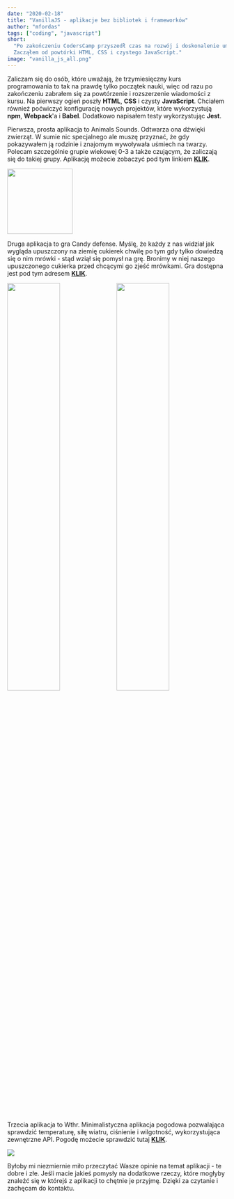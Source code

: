 ```yaml
---
date: "2020-02-18"
title: "VanillaJS - aplikacje bez bibliotek i frameworków"
author: "mfordas"
tags: ["coding", "javascript"]
short:
  "Po zakończeniu CodersCamp przyszedł czas na rozwój i doskonalenie umiejętności zdobytych na kursie.
  Zacząłem od powtórki HTML, CSS i czystego JavaScript."
image: "vanilla_js_all.png"
---
```


<div>
                                <p>Zaliczam się do osób, które uważają, że trzymiesięczny kurs programowania to tak na
                                    prawdę tylko początek nauki, więc od razu po zakończeniu zabrałem się za powtórzenie
                                    i rozszerzenie wiadomości z kursu. Na pierwszy ogień poszły <b>HTML</b>, <b>CSS</b> i czysty
                                    <b>JavaScript</b>. Chciałem również poćwiczyć konfigurację nowych projektów, które
                                    wykorzystują <b>npm</b>, <b>Webpack</b>'a i <b>Babel</b>. Dodatkowo napisałem testy wykorzystując <b>Jest</b>.
                                </p>
                                <p>Pierwsza, prosta aplikacja to Animals Sounds. Odtwarza ona dźwięki zwierząt. W sumie
                                    nic specjalnego ale muszę przyznać, że gdy pokazywałem ją rodzinie i znajomym
                                    wywoływała uśmiech na twarzy. Polecam szczególnie grupie wiekowej 0-3 a także czującym, że
                                    zaliczają się do takiej grupy. Aplikację możecie zobaczyć pod tym linkiem <a
                                        href="https://fordas.pl/animals_sounds/Animals_sounds"
                                        target="_blank"><b>KLIK</b></a>.</p>
                                <div class="blogPicturesContainer">
                                    <img src="/images/animals_sounds.png" style="width:150px"
                                        /></div>
                                <p> Druga aplikacja to gra Candy defense. Myślę, że każdy z nas widział jak wygląda
                                    upuszczony na ziemię cukierek chwilę po tym gdy tylko dowiedzą się o nim mrówki -
                                    stąd wziął się pomysł na grę. Bronimy w niej naszego upuszczonego cukierka przed
                                    chcącymi go zjeść mrówkami. Gra dostępna jest pod tym adresem <a
                                        href="https://fordas.pl/CandyDefense/Candy_defense"
                                        target="_blank"><b>KLIK</b></a>.</p>
                                <div class="blogPicturesContainer">
                                    <img src="/images/candy_defense_2.png" class="w3-hover-opacity" style="width:49%"
                                        />
                                    <img src="/images/candy_defense.png" class="w3-hover-opacity" style="width:49%"
                                        />
                                </div>
                                <p> Trzecia aplikacja to Wthr. Minimalistyczna aplikacja pogodowa pozwalająca sprawdzić
                                    temperaturę, siłę wiatru, ciśnienie i wilgotność, wykorzystująca zewnętrzne API.
                                    Pogodę możecie sprawdzić tutaj <a href="https://fordas.pl/Wthr/Wthr"
                                        target="_blank"><b>KLIK</b></a>.
                                </p>
                                <div class="blogPicturesContainer">
                                    <img src="/images/wthr.png"/>
                                    </div>
                                <p>Byłoby mi niezmiernie miło przeczytać Wasze opinie na temat aplikacji - te dobre i
                                    złe. Jeśli macie jakieś pomysły na dodatkowe rzeczy, które mogłyby znaleźć się w
                                    którejś z aplikacji to chętnie je przyjmę. Dzięki za czytanie i zachęcam do
                                    kontaktu.</p>
                            </div>

